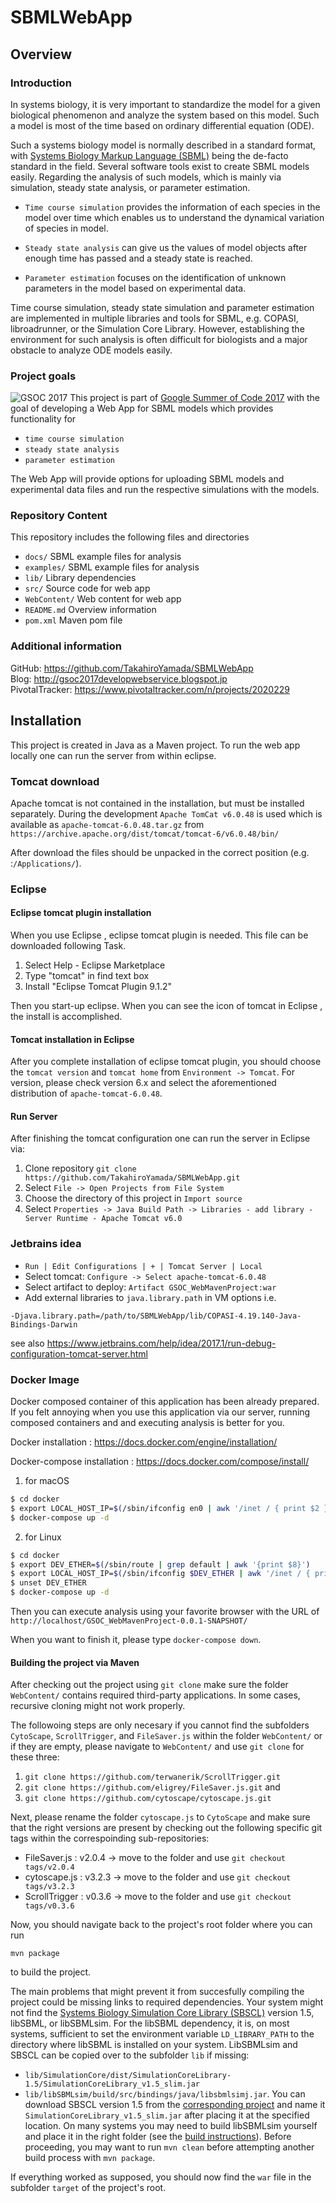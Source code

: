 # SBMLWebApp
## Overview
### Introduction
In systems biology, it is very important to standardize the model for a given biological phenomenon
and analyze the system based on this model. Such a model is most of the time based on ordinary differential equation (ODE).

Such a systems biology  model is normally described in a standard format, with [Systems Biology Markup Language (SBML)](http://sbml.org)
being the de-facto standard in the field. Several software tools exist to create SBML models easily.
Regarding the analysis of such models, which is mainly via simulation, steady state analysis, or parameter estimation.

* `Time course simulation` provides the information of each species in the model over time which enables us to
understand the dynamical variation of species in model.

* `Steady state analysis` can give us the values of model objects after enough time has passed and a steady state is reached.

* `Parameter estimation` focuses on the identification of unknown parameters
in the model based on experimental data.

Time course simulation, steady state simulation and parameter estimation are implemented in multiple
libraries and tools for SBML, e.g. COPASI, libroadrunner, or the Simulation Core Library. However, establishing the environment for such analysis
is often difficult for biologists and a major obstacle to analyze ODE models easily.
### Project goals

![GSOC 2017](./docs/images/gsoc-icon.png)
This project is part of [Google Summer of Code 2017](https://summerofcode.withgoogle.com/) with the goal of
developing a Web App for SBML models which provides functionality for

* `time course simulation`
* `steady state analysis`
* `parameter estimation`

The Web App will provide options for uploading SBML models and experimental data files and run the respective
simulations with the models.

### Repository Content
This repository includes the following files and directories

* `docs/` SBML example files for analysis
* `examples/` SBML example files for analysis
* `lib/` Library dependencies
* `src/` Source code for web app
* `WebContent/` Web content for web app
* `README.md` Overview information
* `pom.xml` Maven pom file

### Additional information
GitHub: https://github.com/TakahiroYamada/SBMLWebApp  
Blog: http://gsoc2017developwebservice.blogspot.jp  
PivotalTracker: https://www.pivotaltracker.com/n/projects/2020229

## Installation
This project is created in Java as a Maven project. To run the web app locally one can
run the server from within eclipse.

### Tomcat download
Apache tomcat is not contained in the installation, but must be installed separately. During the development
`Apache TomCat v6.0.48` is used which is available as `apache-tomcat-6.0.48.tar.gz` from
`https://archive.apache.org/dist/tomcat/tomcat-6/v6.0.48/bin/`

After download the files should be unpacked in the correct position (e.g. :`/Applications/`).
### Eclipse
#### Eclipse tomcat plugin installation
When you use Eclipse , eclipse tomcat plugin is needed. This file can be downloaded following Task.
1. Select Help - Eclipse Marketplace
1. Type "tomcat" in find text box
1. Install "Eclipse Tomcat Plugin 9.1.2"

Then you start-up eclipse. When you can see the icon of tomcat in Eclipse , the install is accomplished.

#### Tomcat installation in Eclipse
After you complete installation of eclipse tomcat plugin, you should choose the `tomcat version`
and `tomcat home` from `Environment -> Tomcat`. For version, please check version 6.x and select
the aforementioned distribution of `apache-tomcat-6.0.48`.

#### Run Server
After finishing the tomcat configuration one can run the server in Eclipse via:

1. Clone repository `git clone https://github.com/TakahiroYamada/SBMLWebApp.git`
1. Select `File -> Open Projects from File System`
1. Choose the directory of this project in `Import source`
1. Select `Properties -> Java Build Path -> Libraries - add library - Server Runtime - Apache Tomcat v6.0`

### Jetbrains idea
* `Run | Edit Configurations | + | Tomcat Server | Local`
* Select tomcat: `Configure -> Select apache-tomcat-6.0.48`
* Select artifact to deploy: `Artifact GSOC_WebMavenProject:war`
* Add external libraries to `java.library.path` in VM options i.e.
```
-Djava.library.path=/path/to/SBMLWebApp/lib/COPASI-4.19.140-Java-Bindings-Darwin
```

see also https://www.jetbrains.com/help/idea/2017.1/run-debug-configuration-tomcat-server.html

### Docker Image
Docker composed container of this application has been already prepared. If you felt annoying when you use this application via our server, running composed containers and and executing analysis is better for you.

Docker installation : https://docs.docker.com/engine/installation/

Docker-compose installation : https://docs.docker.com/compose/install/

1. for macOS
```sh
$ cd docker
$ export LOCAL_HOST_IP=$(/sbin/ifconfig en0 | awk '/inet / { print $2 }') # or export LOCAL_HOST_IP=(Your Private IP Address)
$ docker-compose up -d
```

2. for Linux
```sh
$ cd docker
$ export DEV_ETHER=$(/sbin/route | grep default | awk '{print $8}')
$ export LOCAL_HOST_IP=$(/sbin/ifconfig $DEV_ETHER | awk '/inet / { print $2 }') # or export LOCAL_HOST_IP=(Your Private IP Address)
$ unset DEV_ETHER
$ docker-compose up -d
```

Then you can execute analysis using your favorite browser with the URL of `http://localhost/GSOC_WebMavenProject-0.0.1-SNAPSHOT/`

When you want to finish it, please type `docker-compose down`.

#### Building the project via Maven

After checking out the project using `git clone` make sure the folder `WebContent/` contains required third-party applications.
In some cases, recursive cloning might not work properly.

The followoing steps are only necesary if you cannot find the subfolders `CytoScape`, `ScrollTrigger`, and `FileSaver.js` within the folder `WebContent/` or if they are empty, please navigate to `WebContent/` and use `git clone` for these three:

1. `git clone https://github.com/terwanerik/ScrollTrigger.git`
2. `git clone https://github.com/eligrey/FileSaver.js.git` and
3. `git clone https://github.com/cytoscape/cytoscape.js.git`

Next, please rename the folder `cytoscape.js` to `CytoScape` and make sure that the right versions are present by checking out the following specific git tags within the correspoinding sub-repositories:

* FileSaver.js : v2.0.4 -> move to the folder and use `git checkout tags/v2.0.4`
* cytoscape.js : v3.2.3 -> move to the folder and use `git checkout tags/v3.2.3`
* ScrollTrigger : v0.3.6 -> move to the folder and use `git checkout tags/v0.3.6`

Now, you should navigate back to the project's root folder where you can run
```
mvn package
```
to build the project.

The main problems that might prevent it from succesfully compiling the project could be missing links to required dependencies.
Your system might not find the [Systems Biology Simulation Core Library (SBSCL)](https://github.com/draeger-lab/SBSCL) version 1.5, libSBML, or libSBMLsim.
For the libSBML dependency, it is, on most systems, sufficient to set the environment variable `LD_LIBRARY_PATH` to the directory where libSBML is installed on your system.
LibSBMLsim and SBSCL can be copied over to the subfolder `lib` if missing:
* `lib/SimulationCore/dist/SimulationCoreLibrary-1.5/SimulationCoreLibrary_v1.5_slim.jar`
* `lib/libSBMLsim/build/src/bindings/java/libsbmlsimj.jar`.
You can download SBSCL version 1.5 from the [corresponding project](https://github.com/draeger-lab/SBSCL/tree/v1.5.0) and name it `SimulationCoreLibrary_v1.5_slim.jar` after placing it at the specified location.
On many systems you may need to build libSBMLsim yourself and place it in the right folder (see the [build instructions](https://github.com/libsbmlsim/libsbmlsim)).
Before proceeding, you may want to run `mvn clean` before attempting another build process with `mvn package`.

If everything worked as supposed, you should now find the `war` file in the subfolder `target` of the project's root.

